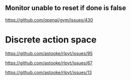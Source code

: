 ## Monitor unable to reset if done is false

https://github.com/openai/gym/issues/430


# Discrete action space

https://github.com/astooke/rlpyt/issues/95

https://github.com/astooke/rlpyt/issues/67

https://github.com/astooke/rlpyt/issues/13